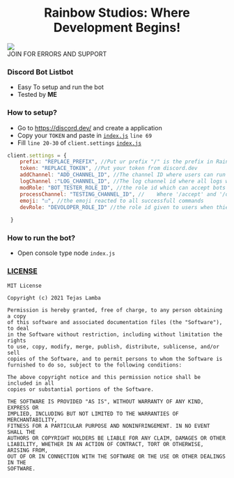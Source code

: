 <h1 align='center'> Rainbow Studios: Where Development Begins!  </h1
<a href="https://discord.gg/gf56GZA6mp"><img src="http://invidget.switchblade.xyz/gf56GZA6mp"/></a> <br>
JOIN FOR ERRORS AND SUPPORT

### Discord Bot Listbot

- Easy To setup and run the bot
- Tested by **ME**

### How to setup?

- Go to https://discord.dev/ and create a application
- Copy your `TOKEN` and paste in [`index.js`](https://github.com/TajuModding/discord-bot-list-command-based/blob/main/index.js) `line 69`
- Fill `line 20-30` of `client.settings` [`index.js`](https://github.com/TajuModding/discord-bot-list-command-based/blob/main/index.js)
```js
client.settings = {
    prefix: "REPLACE_PREFIX", //Put ur prefix "/" is the prefix in Rainbow Studios
    token: "REPLACE_TOKEN", //Put your token from discord.dev
    addChannel: "ADD_CHANNEL_ID", //The channel ID where users can run `/bot-add <BOT ID>`
    logChannel :"LOG_CHANNEL_ID", //The log channel id where all logs will go
    modRole: "BOT_TESTER_ROLE_ID", //the role id which can accept bots	
    processChannel: "TESTING_CHANNEL_ID", //	Where '/accept' and '/deny' commands will only work
    emoji: "☑️", //the emoji reacted to all successfull commands
    devRole: "DEVOLOPER_ROLE_ID" //the role id given to users when thier bot's are accepted
    
 }
```

### How to run the bot?

- Open console type node `index.js`

### [LICENSE](https://github.com/TajuModding/discord-bot-list-command-based/blob/main/LICENSE)
```
MIT License

Copyright (c) 2021 Tejas Lamba

Permission is hereby granted, free of charge, to any person obtaining a copy
of this software and associated documentation files (the "Software"), to deal
in the Software without restriction, including without limitation the rights
to use, copy, modify, merge, publish, distribute, sublicense, and/or sell
copies of the Software, and to permit persons to whom the Software is
furnished to do so, subject to the following conditions:

The above copyright notice and this permission notice shall be included in all
copies or substantial portions of the Software.

THE SOFTWARE IS PROVIDED "AS IS", WITHOUT WARRANTY OF ANY KIND, EXPRESS OR
IMPLIED, INCLUDING BUT NOT LIMITED TO THE WARRANTIES OF MERCHANTABILITY,
FITNESS FOR A PARTICULAR PURPOSE AND NONINFRINGEMENT. IN NO EVENT SHALL THE
AUTHORS OR COPYRIGHT HOLDERS BE LIABLE FOR ANY CLAIM, DAMAGES OR OTHER
LIABILITY, WHETHER IN AN ACTION OF CONTRACT, TORT OR OTHERWISE, ARISING FROM,
OUT OF OR IN CONNECTION WITH THE SOFTWARE OR THE USE OR OTHER DEALINGS IN THE
SOFTWARE.
```
